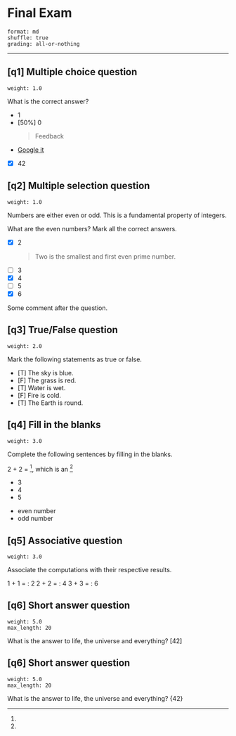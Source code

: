 # Final Exam

    format: md
    shuffle: true
    grading: all-or-nothing

--------------------------------------------------------------------------------

## [q1] Multiple choice question

    weight: 1.0

What is the correct answer?

* 1
* [50%] 0
  > Feedback
* [Google it](https://www.google.com)
* [x] 42


## [q2] Multiple selection question

    weight: 1.0

Numbers are either even or odd. This is a fundamental property of integers.

What are the even numbers? Mark all the correct answers.

* [x] 2
  > Two is the smallest and first even prime number.
* [ ] 3
* [x] 4
* [ ] 5
* [x] 6

Some comment after the question.


## [q3] True/False question

    weight: 2.0

Mark the following statements as true or false.

* [T] The sky is blue.
* [F] The grass is red.
* [T] Water is wet.
* [F] Fire is cold.
* [T] The Earth is round.


## [q4] Fill in the blanks

    weight: 3.0

Complete the following sentences by filling in the blanks.

2 + 2 = [^value], which is an [^oddity]

[^value]:
  * 3
  * 4
  * 5

[^oddity]:
  * even number
  * odd number


## [q5] Associative question

    weight: 3.0

Associate the computations with their respective results.

1 + 1 =
: 2
2 + 2 =
: 4
3 + 3 =
: 6


## [q6] Short answer question

    weight: 5.0
    max_length: 20

What is the answer to life, the universe and everything? [42]


## [q6] Short answer question

    weight: 5.0
    max_length: 20

What is the answer to life, the universe and everything? {42}
